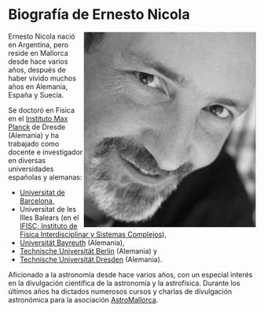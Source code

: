 # Biografía de Ernesto Nicola
<img src="IMG/20150309144033-crop_rot_bw.jpg" width=350 align=right>

Ernesto Nicola nació en Argentina, pero reside en Mallorca desde hace varios años, después de haber vivido muchos años en Alemania, España y Suecia.

Se doctoró en Física en el [Instituto Max Planck][MPIPKS] de Dresde (Alemania) y ha trabajado como docente e investigador en diversas universidades españolas y alemanas: 
* [Universitat de Barcelona][UB],  
* Universitat de les Illes Balears (en el [IFISC; Instituto de Física Interdisciplinar y Sistemas Complejos][IFISC]), 
* [Universität Bayreuth][UBay] (Alemania), 
* [Technische Universität Berlin][TUB] (Alemania) y 
* [Technische Universität Dresden][TUD] (Alemania).

Aficionado a la astronomía desde hace varios años, con un especial interés en la divulgación científica de la astronomía y la astrofísica. Durante los últimos años ha dictados numerosos cursos y charlas de divulgación astronómica para la asociación [AstroMallorca][AM]. 

[MPIPKS]:https://www.pks.mpg.de/
[UB]:https://www.ub.edu/portal/web/fisica
[IFISC]:https://ifisc.uib-csic.es/es/
[UBay]:https://www.physik.uni-bayreuth.de/en/
[TUB]:https://www.physics.tu-berlin.de/
[TUD]:https://tu-dresden.de/mn/physik
[AM]:https://astromallorca.wordpress.com/
